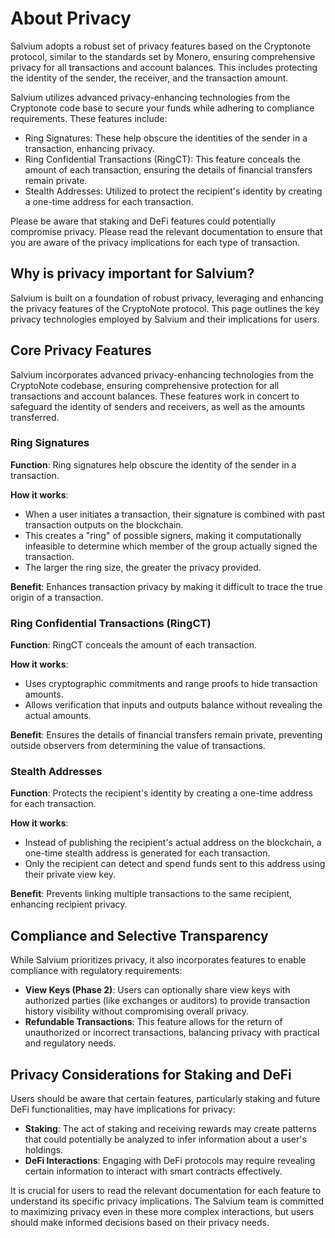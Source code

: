 # About Privacy

Salvium adopts a robust set of privacy features based on the Cryptonote protocol, similar to the standards set by Monero, ensuring comprehensive privacy for all transactions and account balances. This includes protecting the identity of the sender, the receiver, and the transaction amount.

Salvium utilizes advanced privacy-enhancing technologies from the Cryptonote code base to secure your funds while adhering to compliance requirements. These features include:

* Ring Signatures: These help obscure the identities of the sender in a transaction, enhancing privacy.
* Ring Confidential Transactions (RingCT): This feature conceals the amount of each transaction, ensuring the details of financial transfers remain private.
* Stealth Addresses: Utilized to protect the recipient's identity by creating a one-time address for each transaction.

Please be aware that staking and DeFi features could potentially compromise privacy. Please read the relevant documentation to ensure that you are aware of the privacy implications for each type of transaction.

## Why is privacy important for Salvium?

Salvium is built on a foundation of robust privacy, leveraging and enhancing the privacy features of the CryptoNote protocol. This page outlines the key privacy technologies employed by Salvium and their implications for users.

## Core Privacy Features

Salvium incorporates advanced privacy-enhancing technologies from the CryptoNote codebase, ensuring comprehensive protection for all transactions and account balances. These features work in concert to safeguard the identity of senders and receivers, as well as the amounts transferred.

### Ring Signatures

**Function**: Ring signatures help obscure the identity of the sender in a transaction.

**How it works**:
* When a user initiates a transaction, their signature is combined with past transaction outputs on the blockchain.
* This creates a "ring" of possible signers, making it computationally infeasible to determine which member of the group actually signed the transaction.
* The larger the ring size, the greater the privacy provided.

**Benefit**: Enhances transaction privacy by making it difficult to trace the true origin of a transaction.

### Ring Confidential Transactions (RingCT)

**Function**: RingCT conceals the amount of each transaction.

**How it works**:
* Uses cryptographic commitments and range proofs to hide transaction amounts.
* Allows verification that inputs and outputs balance without revealing the actual amounts.

**Benefit**: Ensures the details of financial transfers remain private, preventing outside observers from determining the value of transactions.

### Stealth Addresses

**Function**: Protects the recipient's identity by creating a one-time address for each transaction.

**How it works**:
* Instead of publishing the recipient's actual address on the blockchain, a one-time stealth address is generated for each transaction.
* Only the recipient can detect and spend funds sent to this address using their private view key.

**Benefit**: Prevents linking multiple transactions to the same recipient, enhancing recipient privacy.

## Compliance and Selective Transparency

While Salvium prioritizes privacy, it also incorporates features to enable compliance with regulatory requirements:

* **View Keys (Phase 2)**: Users can optionally share view keys with authorized parties (like exchanges or auditors) to provide transaction history visibility without compromising overall privacy.
* **Refundable Transactions**: This feature allows for the return of unauthorized or incorrect transactions, balancing privacy with practical and regulatory needs.

## Privacy Considerations for Staking and DeFi

Users should be aware that certain features, particularly staking and future DeFi functionalities, may have implications for privacy:

* **Staking**: The act of staking and receiving rewards may create patterns that could potentially be analyzed to infer information about a user's holdings.
* **DeFi Interactions**: Engaging with DeFi protocols may require revealing certain information to interact with smart contracts effectively.

It is crucial for users to read the relevant documentation for each feature to understand its specific privacy implications. The Salvium team is committed to maximizing privacy even in these more complex interactions, but users should make informed decisions based on their privacy needs.